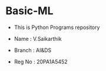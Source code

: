 # Basic-ML

* This is Python Programs repository

* Name : V.Saikarthik

* Branch : AI&DS

* Reg No : 20PA1A5452
